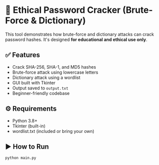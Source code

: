 # 🔐 Ethical Password Cracker (Brute-Force & Dictionary)

This tool demonstrates how brute-force and dictionary attacks can crack password hashes. It's designed **for educational and ethical use only**.

## ✅ Features

- Crack SHA-256, SHA-1, and MD5 hashes
- Brute-force attack using lowercase letters
- Dictionary attack using a wordlist
- GUI built with Tkinter
- Output saved to `output.txt`
- Beginner-friendly codebase

## ⚙️ Requirements

- Python 3.8+
- Tkinter (built-in)
- wordlist.txt (included or bring your own)

## ▶️ How to Run

```bash
python main.py

